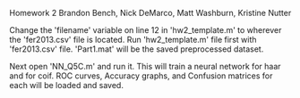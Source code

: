 Homework 2
Brandon Bench, Nick DeMarco, Matt Washburn, Kristine Nutter

Change the 'filename' variable on line 12 in 'hw2_template.m' to wherever the 'fer2013.csv' file is located. 
Run 'hw2_template.m' file first with 'fer2013.csv' file. 'Part1.mat' will be the saved preprocessed dataset.

Next open 'NN_Q5C.m' and run it. 
This will train a neural network for haar and for coif.
ROC curves, Accuracy graphs, and Confusion matrices for each will be loaded and saved. 
